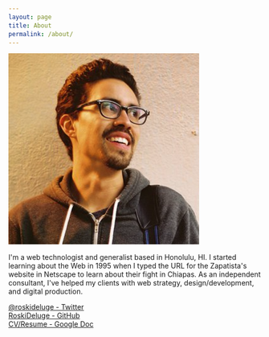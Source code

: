 ```yaml
---
layout: page
title: About
permalink: /about/
---
```


![Roberto Delgado Profile Picture](/img/rd_profile.png)

I'm a web technologist and generalist based in Honolulu, HI. I started learning about the Web in 1995 when I typed the URL for the Zapatista's website in Netscape to learn about their fight in Chiapas. As an independent consultant, I've helped my clients with web strategy, design/development, and digital production.

[@roskideluge - Twitter](https://twitter.com/RoskiDeluge) \
[RoskiDeluge - GitHub](https://github.com/RoskiDeluge) \
[CV/Resume - Google Doc](https://docs.google.com/document/d/1mp6sO6UKhp1WN1TrETRBgpOHjgpnooCopoEl6xJKheQ/edit?usp=sharing)
